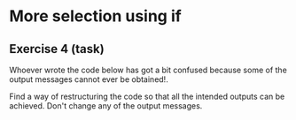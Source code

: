 # More selection using if
## Exercise 4 (task)

Whoever wrote the code below has got a bit confused because some of the output messages cannot ever be obtained!.

Find a way of restructuring the code so that all the intended outputs can be achieved. Don't change any of the output messages.
